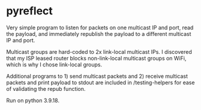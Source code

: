 # pyreflect

Very simple program to listen for packets on one multicast IP and port, read the payload, and immediately republish the payload to a different multicast IP and port.

Multicast groups are hard-coded to 2x link-local multicast IPs.  I discovered that my ISP leased router blocks non-link-local multicast groups on WiFi, which is why I chose link-local groups.

Additional programs to 1) send multicast packets and 2) receive multicast packets and print payload to stdout are included in /testing-helpers for ease of validating the repub function.

Run on python 3.9.18.
